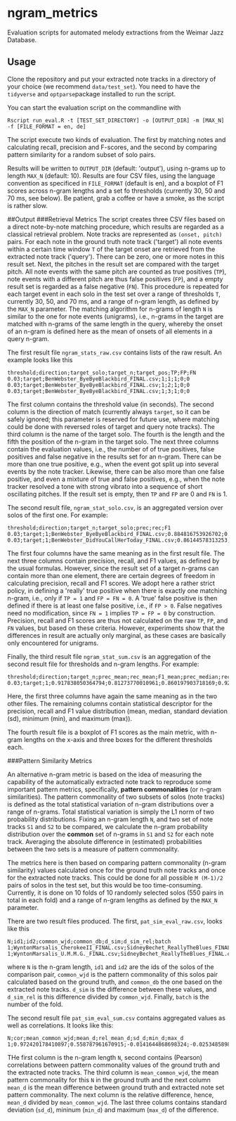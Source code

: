 # ngram_metrics
Evaluation scripts for automated melody extractions from the Weimar Jazz Database.

## Usage

Clone the repository and put your extracted note tracks in a directory of your choice (we recommend `data/test_set`). 
You need to have the `tidyverse` and `optparse`package installed to run the script. 

You can start the evaluation script on the commandline with 

``` console
Rscript run_eval.R -t [TEST_SET_DIRECTORY] -o [OUTPUT_DIR] -m [MAX_N] -f [FILE_FORMAT = en, de]
```
The script execute two kinds of evaluation. The first by matching notes and calculating recall, precision and F-scores, and the second by comparing pattern similarity for a random subset of solo pairs.

Results will be written to `OUTPUT_DIR` (default: 'output'), using n-grams up to length `MAX_N` (default: 10). Results are four CSV files, using the language convention as specificed in `FILE_FORMAT` (default is en), and a boxplot of F1 scores across n-gram lengths and a set fo thresholds (currently 30, 50 and 70 ms, see below). Be patient, grab a coffee or have a smoke, as the script is rather slow.

##Output 
###Retrieval Metrics
The script creates three CSV files based on a direct note-by-note matching procedure, which results are regarded as a classical retrieval problem. Note tracks are represented as `(onset, pitch)` pairs. For each note in the ground truth note track ('target')  all note events within a certain time window `T` of the  target onset are retrieved from the extracted note track ('query'). There can be zero, one or more  notes in this result set. Next, the pitches in the result set are compared  with the target pitch. All note events with the same pitch are  counted as  true positives (`TP`), note events with a different pitch are thus false positives (`FP`), and a empty result set is regarded as a false negative (`FN`). This procedure is repeated for each target event in each solo in the test set over a range of thresholds `T`, currently 30, 50, and 70 ms, and a range of n-gram length, as defined by the `MAX_N` parameter. The matching algorithm for n-grams of length `N` is similar to the one for note events (unigrams), i.e., n-grams in the target are matched with n-grams of the same length in the query, whereby the onset of an n-gram is defined here as the mean of onsets of all elements in a query n-gram.    

The first result file `ngram_stats_raw.csv` contains lists of the raw result. An example looks like this

``` console
threshold;direction;target_solo;target_n;target_pos;TP;FP;FN
0.03;target;BenWebster_ByeByeBlackbird_FINAL.csv;1;1;1;0;0
0.03;target;BenWebster_ByeByeBlackbird_FINAL.csv;1;2;1;0;0
0.03;target;BenWebster_ByeByeBlackbird_FINAL.csv;1;3;1;0;0
``` 
The first column contains the threshold value (in seconds). The second column is the direction of match (currently always `target`, so it can be safely ignored; this parameter is reserved for future use, where matching could be done with reversed roles of target and query note tracks). The third column is the name of the target solo. The fourth is the length and the fifth the position of the n-gram in the target solo. The next three columns contain the evaluation values, i.e.,  the number of of true positives, false positives and false negative in the results set for an n-gram. There can be more than one true positive, e.g., when the event got split up into several events by the note tracker. Likewise, there can be also more than one false positive, and even a mixture of true and false positives, e.g., when the note tracker resolved a tone with strong vibrato into a sequence of short oscillating pitches. If the result set is empty, then `TP` and `FP` are 0 and `FN` is 1.

The second result file, `ngram_stat_solo.csv`, is an aggregated version over solos of the first one. For example:

``` console
threshold;direction;target_n;target_solo;prec;rec;F1
0.03;target;1;BenWebster_ByeByeBlackbird_FINAL.csv;0.884816753926702;0.800947867298578;0.840796019900497
0.03;target;1;BenWebster_DidYouCallHerToday_FINAL.csv;0.86144578313253;0.742857142857143;0.797768479776848
```

The first four columns have the same meaning as in the first result file. The next three columns contain precision, recall, and F1 values, as defined by the usual formulas. However, since the result set of a target n-grams can contain more than one element, there are certain degrees of freedom in calculating precision, recall and F1 scores. We adopt here a rather strict policy, in defining a 'really' true positive when there is exactly one matching n-gram, i.e., only if `TP = 1` and `FP = FN = 0`. A 'true' false positive is then defined if there is at least one false positive, i.e., if `FP > 0`. False negatives need no modification, since `FN = 1` implies `TP = FP = 0` by construction. Precision, recall and F1 scores are thus not calculated  on the raw `TP`, `FP`, and `FN` values, but based on these criteria. However, experiments show that the differences in result are actually only marginal, as these cases are basically only encountered for unigrams.

Finally, the third result file `ngram_stat_sum.csv` is an aggregation of the second result file for thresholds and n-gram lengths. For example:

``` console
threshold;direction;target_n;prec_mean;rec_mean;F1_mean;prec_median;rec_median;F1_median;prec_sd;rec_sd;F1_sd;prec_max;rec_max;F1_max;prec_min;rec_min;F1_min
0.03;target;1;0.917838050364794;0.81273770010961;0.860197903718169;0.923076923076923;0.840579710144927;0.877076411960133;0.0449646778826509;0.0908927493458668;0.0677448224623553;0.983957219251337;0.978070175438597;0.975929978118162;0.784313725490196;0.423326133909287;0.552112676056338
```
Here, the first three columns have again the same meaning as in the two other files. The remaining columns contain statistical descriptor for the precision, recall and F1 value distribution (mean, median, standard deviation (sd), minimum (min), and maximum (max)).

The fourth result file is a boxplot of F1 scores as the main metric, with n-gram lengths on the x-axis and three boxes for the different thresholds each.

###Pattern Similarity Metrics

An alternative n-gram metric is based on the idea of measuring the capability of the automatically extracted note track to reproduce some important pattern metrics, specifically, **pattern commonalities** (or n-gram similarities). The pattern commonality of two subsets of solos (note tracks) is defined as the total statistical variation of n-gram distributions over a range of n-grams. Total statistical variation is simply the L1 norm of two probability distributions. Fixing an n-gram length `N`, and two set of note tracks `S1` and `S2` to be compared, we calculate the n-gram probability distribution over the **common** set of n-grams in `S1` and `S2` for each note track. Averaging the absolute difference in (estimated) probabilities between the two sets is a measure of pattern commonality. 

The metrics here is then based on comparing pattern commonality (n-gram similarity) values calculated once for the ground truth note tracks and once for the extracted note tracks. This could be done for all possible `M (M-1)/2` pairs of solos in the test set, but this would be too time-consuming. Currently, it is done on 10 folds of 10 randomly selected solos (550 pairs in total in each fold) and a range of n-gram lengths as defined by the `MAX_N` parameter. 

There are two result files produced. The first, `pat_sim_eval_raw.csv`, looks like this

``` console
N;id1;id2;common_wjd;common_db;d_sim;d_sim_rel;batch
1;WyntonMarsalis_CherokeeII_FINAL.csv;SidneyBechet_ReallyTheBlues_FINAL.csv;0.669249263689367;0.703283848538946;-0.0340345848495788;-0.0508548708174238;1
1;WyntonMarsalis_U.M.M.G._FINAL.csv;SidneyBechet_ReallyTheBlues_FINAL.csv;0.547968141913295;0.580031874967868;-0.0320637330545726;-0.0585138634932649;1
```

where `N` is the n-gram length, `id1` and `id2` are the ids of the solos of the comparison pair, `common_wjd` is the pattern commonality of this solos pair calculated based on the ground truth, and `common_db` the one based on the extracted note tracks. `d_sim` is the difference between these values, and `d_sim_rel` is this difference divided by  `common_wjd`. Finally, `batch` is the number of the fold.

The second result file `pat_sim_eval_sum.csv` contains aggregated values as well as correlations. It looks like this:

``` console
N;cor;mean_common_wjd;mean_d;rel_mean_d;sd_d;min_d;max_d
1;0.972420178410897;0.558787961670915;-0.0141644868698324;-0.025348589879204;0.0352382932487599;-0.130891169731448;0.0597043356490319
```

THe first column is the n-gram length `N`, second contains (Pearson) correlations between pattern commonality values of the ground truth and the extracted note tracks. The third column is `mean_common_wjd`, the mean pattern commonality for this `N` in the ground truth and the next column `mean_d` is the mean difference between ground truth and extracted note set pattern commonality. The next column is the relative difference, hence, `mean_d` divided by `mean_common_wjd`. The last three colums contains standard deviation (`sd_d`), mininum (`min_d`) and maximum (`max_d`) of the difference.

